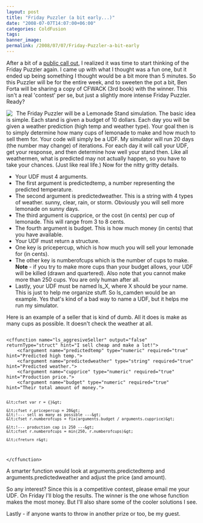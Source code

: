```yaml
---
layout: post
title: "Friday Puzzler (a bit early...)"
date: "2008-07-07T14:07:00+06:00"
categories: ColdFusion 
tags: 
banner_image: 
permalink: /2008/07/07/Friday-Puzzler-a-bit-early
---
```


After a bit of a <a href="http://www.vintagecoding.com/blog/2008/06/27/ray-are-you-too-busy/">public call out</a>, I realized it was time to start thinking of the Friday Puzzler again. I came up with what I thought was a fun one, but it ended up being something I thought would be a bit more than 5 minutes. So this Puzzler will be for the entire week, and to sweeten the pot a bit, Ben Forta will be sharing a copy of CFWACK (3rd book) with the winner. This isn't a real 'contest' per se, but just a slightly more intense Friday Puzzler. Ready?
<!--more-->
<img src="https://static.raymondcamden.com/images/cfjedi//lss1.jpg" align="left" style="margin-right:10px;">
The Friday Puzzler will be a Lemonade Stand simulation. The basic idea is simple. Each stand is given a budget of 10 dollars. Each day you will be given a weather prediction (high temp and weather type). Your goal then is to simply determine how many cups of lemonade to make and how much to sell them for. Your code will simply be a UDF. My simulator will run 20 days (the number may change) of iterations. For each day it will call your UDF, get your response, and then determine how well your stand then. Like all weathermen, what is predicted may not actually happen, so you have to take your chances. (Just like real life.) Now for the nitty gritty details.

<ul>
<li>Your UDF must 4 arguments.
<li>The first argument is predictedtemp, a number representing the predicted temperature.
<li>The second argument is predictedweather. This is a string with 4 types of weather. sunny, clear, rain, or storm. Obviously you will sell more lemonade on sunny days.
<li>The third argument is cupprice, or the cost (in cents) per cup of lemonade. This will range from 3 to 8 cents.
<li>The fourth argument is budget. This is how much money (in cents) that you have available.
<li>Your UDF must return a structure. 
<li>One key is pricepercup, which is how much you will sell your lemonade for (in cents).
<li>The other key is numberofcups which is the number of cups to make. <b>Note</b> - if you try to make more cups than your budget allows, your UDF will be killed (drawn and quartered). Also note that you cannot make more than 250 cups. You are only human after all.
<li>Lastly, your UDF must be named ls_X, where X should be your name. This is just to help me organize stuff. So ls_camden would be an example. Yes that's kind of a bad way to name a UDF, but it helps me run my simulator.
</ul>

Here is an example of a seller that is kind of dumb. All it does is make as many cups as possible. It doesn't check the weather at all.

<code>
&lt;cffunction name="ls_aggresiveSeller" output="false" returnType="struct" hint="I sell cheap and make a lot!"&gt;
	&lt;cfargument name="predictedtemp" type="numeric" required="true" hint="Predicted high temp."&gt;
	&lt;cfargument name="predictedweather" type="string" required="true" hint="Predicted weather."&gt;
	&lt;cfargument name="cupprice" type="numeric" required="true" hint="Production price."&gt;
	&lt;cfargument name="budget" type="numeric" required="true" hint="Their total amount of money."&gt;
	
	&lt;cfset var r = {}&gt;
	
	&lt;cfset r.pricepercup = 20&gt;
	&lt;!--- sell as many as possible ---&gt;
	&lt;cfset r.numberofcups = fix(arguments.budget / arguments.cupprice)&gt;

	&lt;!--- production cap is 250 ---&gt;
	&lt;cfset r.numberofcups = min(250, r.numberofcups)&gt;
	
	&lt;cfreturn r&gt;

&lt;/cffunction&gt;
</code>

A smarter function would look at arguments.predictedtemp and arguments.predictedweather and adjust the price (and amount). 

So any interest? Since this is a competitive contest, please email me your UDF. On Friday I'll blog the results. The winner is the one whose function makes the most money. But I'll also share some of the cooler solutions I see. 

Lastly - if anyone wants to throw in another prize or too, be my guest.